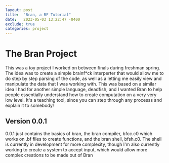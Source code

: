```yaml
---
layout: post
title:  "Bran, a BF Tutorial"
date:   2023-05-03 13:22:47 -0400
exclude: true
categories: project
---
```


# The Bran Project

This was a toy project I worked on between finals during freshman spring. The idea was to create a simple brainf\*ck interperter that would allow me to do step by step parsing of the code, as well as a letting me easily view and manipulate the data that I was working with. This was based on a similar idea I had for another simple language, deadfish, and I wanted Bran to help people essentially understand how to create computation on a very very low level. It's a teaching tool, since you can step through any processs and explain it to somebody!

## Version 0.0.1

0.0.1 just contains the basics of bran, the bran compiler, bfcc.c0 which works on .bf files to create functions, and the bran shell, bfsh.c0. The shell is currently in development for more complexity, though I'm also currently working to create a system to accept input, which would allow more complex creations to be made out of Bran